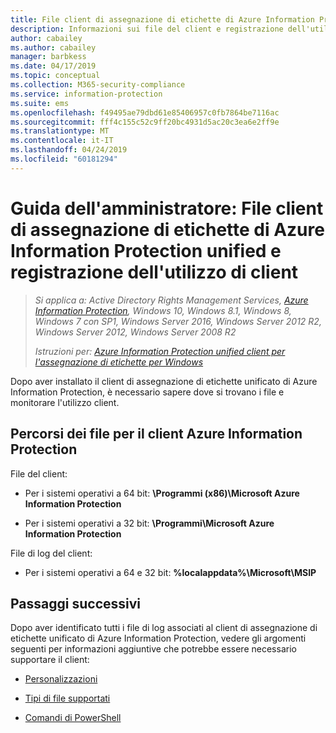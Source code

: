 ```yaml
---
title: File client di assegnazione di etichette di Azure Information Protection unified e registrazione dell'utilizzo
description: Informazioni sui file del client e registrazione dell'utilizzo per Azure Information Protection unified client per l'assegnazione di etichette per Windows.
author: cabailey
ms.author: cabailey
manager: barbkess
ms.date: 04/17/2019
ms.topic: conceptual
ms.collection: M365-security-compliance
ms.service: information-protection
ms.suite: ems
ms.openlocfilehash: f49495ae79dbd61e85406957c0fb7864be7116ac
ms.sourcegitcommit: fff4c155c52c9ff20bc4931d5ac20c3ea6e2ff9e
ms.translationtype: MT
ms.contentlocale: it-IT
ms.lasthandoff: 04/24/2019
ms.locfileid: "60181294"
---
```

# <a name="admin-guide-azure-information-protection-unified-labeling-client-files-and-client-usage-logging"></a>Guida dell'amministratore: File client di assegnazione di etichette di Azure Information Protection unified e registrazione dell'utilizzo di client

>*Si applica a: Active Directory Rights Management Services, [Azure Information Protection](https://azure.microsoft.com/pricing/details/information-protection), Windows 10, Windows 8.1, Windows 8, Windows 7 con SP1, Windows Server 2016, Windows Server 2012 R2, Windows Server 2012, Windows Server 2008 R2*
>
> *Istruzioni per: [Azure Information Protection unified client per l'assegnazione di etichette per Windows](../faqs.md#whats-the-difference-between-the-azure-information-protection-client-and-the-azure-information-protection-unified-labeling-client)*

Dopo aver installato il client di assegnazione di etichette unificato di Azure Information Protection, è necessario sapere dove si trovano i file e monitorare l'utilizzo client.

## <a name="file-locations-for-the-azure-information-protection-client"></a>Percorsi dei file per il client Azure Information Protection

File del client:   

- Per i sistemi operativi a 64 bit: **\Programmi (x86)\Microsoft Azure Information Protection**

- Per i sistemi operativi a 32 bit: **\Programmi\Microsoft Azure Information Protection**

File di log del client:

- Per i sistemi operativi a 64 e 32 bit: **%localappdata%\Microsoft\MSIP**


## <a name="next-steps"></a>Passaggi successivi
Dopo aver identificato tutti i file di log associati al client di assegnazione di etichette unificato di Azure Information Protection, vedere gli argomenti seguenti per informazioni aggiuntive che potrebbe essere necessario supportare il client:

- [Personalizzazioni](clientv2-admin-guide-customizations.md)

- [Tipi di file supportati](clientv2-admin-guide-file-types.md)

- [Comandi di PowerShell](clientv2-admin-guide-powershell.md)

